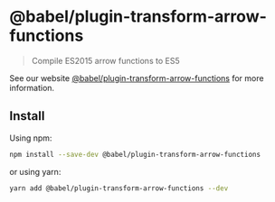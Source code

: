 # @babel/plugin-transform-arrow-functions

> Compile ES2015 arrow functions to ES5

See our website [@babel/plugin-transform-arrow-functions](https://babeljs.io/docs/babel-plugin-transform-arrow-functions) for more information.

## Install

Using npm:

```sh
npm install --save-dev @babel/plugin-transform-arrow-functions
```

or using yarn:

```sh
yarn add @babel/plugin-transform-arrow-functions --dev
```

